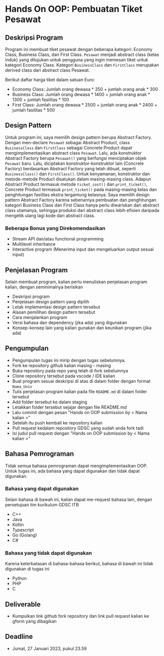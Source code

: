 # Hands On OOP: Pembuatan Tiket Pesawat

## Deskripsi Program
Program ini membuat tiket pesawat dengan beberapa kategori: Economy Class, Business Class, dan First Class. ```Pesawat``` menjadi abstract class (kelas induk) yang ditujukan untuk pengguna yang ingin memesan tiket untuk kategori Economy Class. Kategori ```BusinessClass``` dan ```FirstClass``` merupakan derived class dari abstract class Pesawat.

Berikut daftar harga tiket dalam satuan Euro:
- Economy Class: Jumlah orang dewasa * 350 + jumlah orang anak * 300
- Business Class: Jumlah orang dewasa * 1400 + jumlah orang anak * 1300 + jumlah fasilitas * 100
- First Class: Jumlah orang dewasa * 2500 + jumlah orang anak * 2400 + jumlah fasilitas * 500

## Design Pattern

Untuk program ini, saya memilih design pattern berupa Abstract Factory. Dengan men-declare ```Pesawat``` sebagai Abstract Product, class ```BusinessClass``` dan ```FirstClass``` sebagai Concrete Product dapat mengimplementasikan abstract class ```Pesawat```. Lalu, ada konstruktor Abstract Factory berupa ```Pesawat()``` yang berfungsi menciptakan objek ```Pesawat``` baru. Lalu, diciptakan konstruktor-konstruktor lain (Concrete Factory) berdasarkan Abstract Factory yang telah dibuat, seperti ```BusinessClass()``` dan ```FirstClass()```. Untuk kenyamanan, konstruktor dan metode-metode Product disatukan dalam masing-masing class. Adapun Abstract Product termasuk metode ```ticket_cost()``` dan ```print_ticket()```, Concrete Product termasuk ```print_ticket()``` pada masing-masing kelas dan penghitungan fasilitas ekstra tergantung kelasnya. Saya memilih design pattern Abstract Factory karena sebenarnya pembuatan dan penghitungan kategori Business Class dan First Class hanya perlu diwariskan dari abstract class utamanya, sehingga produksi dari abstract class lebih efisien daripada mengetik ulang lagi kode dari abstract class.

### Beberapa Bonus yang Direkomendasikan
- Stream API dan/atau functional programming
- Multilevel inheritance
- Interactive program (Menerima input dan mengeluarkan output sesuai input)

## Penjelasan Program
Selain membuat program, kalian perlu menuliskan penjelasan program kalian, dengan seminimalnya berisikan
- Deskripsi program
- Penjelasan design pattern yang dipilih
- Letak implementasi design pattern tersebut
- Alasan pemilihan design pattern tersebut
- Cara menjalankan program
- Versi bahasa dan dependency (jika ada) yang digunakan
- Konsep-konsep lain yang kalian gunakan dan keunikan program (jika ada)

## Pengumpulan
- Pengumpulan tugas ini mirip dengan tugas sebelumnya. 
- Fork ke repository github kalian masing - masing
- Buka repository pada repo yang telah di fork sebelumnya
- Clone repository tersebut pada vscode / IDE kalian
- Buat program sesuai deskripsi di atas di dalam folder dengan format `Nama_Univ`
- Tulis penjelasan program kalian pada file `README.md` di dalam folder tersebut
- Add folder tersebut ke dalam staging
- Letakkan folder tersebut sejajar dengan file README.md
- Lalu commit dengan pesan "Hands on OOP submission by < Nama kalian >"
- Setelah itu push kembali ke repository kalian
- Pull request kedalam repository GDSC yang sudah anda fork tadi
- Isi judul pull request dengan "Hands on OOP submission by < Nama kalian >"

## Bahasa Pemrograman
Tidak semua bahasa pemrograman dapat mengimplementasikan OOP. Untuk tugas ini, ada bahasa yang dapat digunakan dan tidak dapat digunakan.

### Bahasa yang dapat digunakan
Selain bahasa di bawah ini, kalian dapat me-request bahasa lain, dengan persetujuan tim kurikulum GDSC ITB

- C++
- Java
- Kotlin
- Typescript
- Go (Golang)
- C#

### Bahasa yang tidak dapat digunakan
Karena keterbatasan di bahasa-bahasa berikut, bahasa di bawah ini tidak digunakan di tugas ini
- Python
- PHP
- C

## Deliverable
- Kumpulkan link github fork repository dan link pull request kalian ke gform yang dibagikan

## Deadline
- Jumat, 27 Januari 2023, pukul 23.59

